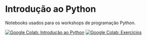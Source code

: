 # Introdução ao Python

Notebooks usados para os workshops de programação Python.

[![Google Colab: Introdução ao Python](https://img.shields.io/badge/colab-Introdução_ao_Python-blue.svg)](https://colab.research.google.com/github/magrathealabs/university/blob/master/python/introducao.ipynb)
[![Google Colab: Exercícios](https://img.shields.io/badge/colab-Exercícios-orange.svg)](https://colab.research.google.com/github/magrathealabs/university/blob/master/python/exercicios.ipynb)
